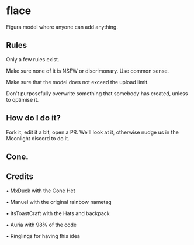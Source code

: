 # flace
Figura model where anyone can add anything.

## Rules

Only a few rules exist.

Make sure none of it is NSFW or discrimonary. Use common sense.

Make sure that the model does not exceed the upload limit.

Don't purposefully overwrite something that somebody has created, unless to optimise it.

## How do I do it?

Fork it, edit it a bit, open a PR. We'll look at it, otherwise nudge us in the Moonlight discord to do it.

## Cone.

## Credits

• MxDuck with the Cone Het

• Manuel with the original rainbow nametag

• ItsToastCraft with the Hats and backpack

• Auria with 98% of the code

• Ringlings for having this idea
